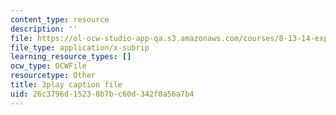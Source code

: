 ```yaml
---
content_type: resource
description: ''
file: https://ol-ocw-studio-app-qa.s3.amazonaws.com/courses/8-13-14-experimental-physics-i-ii-junior-lab-fall-2016-spring-2017/26c3796d15238b7bc60d342f0a56a7b4_YcuKaphreT0.srt
file_type: application/x-subrip
learning_resource_types: []
ocw_type: OCWFile
resourcetype: Other
title: 3play caption file
uid: 26c3796d-1523-8b7b-c60d-342f0a56a7b4
---
```

